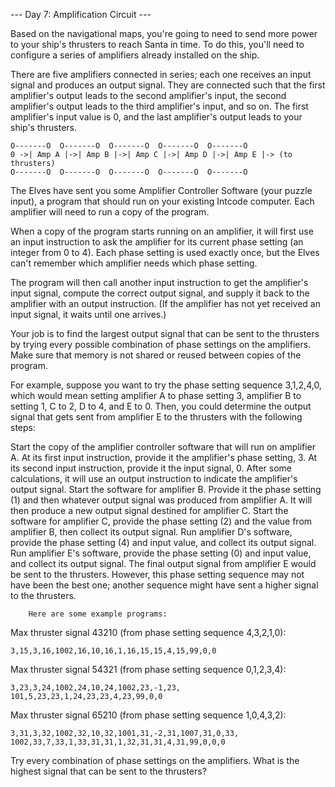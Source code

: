 --- Day 7: Amplification Circuit ---

Based on the navigational maps, you're going to need to send more power to your ship's thrusters to reach Santa in time. To do this, you'll need to configure a series of amplifiers already installed on the ship.

There are five amplifiers connected in series; each one receives an input signal and produces an output signal. They are connected such that the first amplifier's output leads to the second amplifier's input, the second amplifier's output leads to the third amplifier's input, and so on. The first amplifier's input value is 0, and the last amplifier's output leads to your ship's thrusters.

    O-------O  O-------O  O-------O  O-------O  O-------O
    0 ->| Amp A |->| Amp B |->| Amp C |->| Amp D |->| Amp E |-> (to thrusters)
    O-------O  O-------O  O-------O  O-------O  O-------O
The Elves have sent you some Amplifier Controller Software (your puzzle input), a program that should run on your existing Intcode computer. Each amplifier will need to run a copy of the program.

When a copy of the program starts running on an amplifier, it will first use an input instruction to ask the amplifier for its current phase setting (an integer from 0 to 4). Each phase setting is used exactly once, but the Elves can't remember which amplifier needs which phase setting.

The program will then call another input instruction to get the amplifier's input signal, compute the correct output signal, and supply it back to the amplifier with an output instruction. (If the amplifier has not yet received an input signal, it waits until one arrives.)

Your job is to find the largest output signal that can be sent to the thrusters by trying every possible combination of phase settings on the amplifiers. Make sure that memory is not shared or reused between copies of the program.

For example, suppose you want to try the phase setting sequence 3,1,2,4,0, which would mean setting amplifier A to phase setting 3, amplifier B to setting 1, C to 2, D to 4, and E to 0. Then, you could determine the output signal that gets sent from amplifier E to the thrusters with the following steps:

Start the copy of the amplifier controller software that will run on amplifier A. At its first input instruction, provide it the amplifier's phase setting, 3. At its second input instruction, provide it the input signal, 0. After some calculations, it will use an output instruction to indicate the amplifier's output signal.
Start the software for amplifier B. Provide it the phase setting (1) and then whatever output signal was produced from amplifier A. It will then produce a new output signal destined for amplifier C.
Start the software for amplifier C, provide the phase setting (2) and the value from amplifier B, then collect its output signal.
Run amplifier D's software, provide the phase setting (4) and input value, and collect its output signal.
Run amplifier E's software, provide the phase setting (0) and input value, and collect its output signal.
The final output signal from amplifier E would be sent to the thrusters. However, this phase setting sequence may not have been the best one; another sequence might have sent a higher signal to the thrusters.

        Here are some example programs:

Max thruster signal 43210 (from phase setting sequence 4,3,2,1,0):

    3,15,3,16,1002,16,10,16,1,16,15,15,4,15,99,0,0
Max thruster signal 54321 (from phase setting sequence 0,1,2,3,4):

    3,23,3,24,1002,24,10,24,1002,23,-1,23,
    101,5,23,23,1,24,23,23,4,23,99,0,0
Max thruster signal 65210 (from phase setting sequence 1,0,4,3,2):

    3,31,3,32,1002,32,10,32,1001,31,-2,31,1007,31,0,33,
    1002,33,7,33,1,33,31,31,1,32,31,31,4,31,99,0,0,0
Try every combination of phase settings on the amplifiers. What is the highest signal that can be sent to the thrusters?
